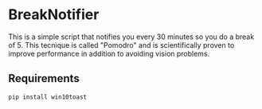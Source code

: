 # BreakNotifier

This is a simple script that notifies you every 30 minutes so you do a break of 5. This tecnique is called "Pomodro" and 
is scientifically proven to improve performance in addition to avoiding vision problems.

## Requirements
```
pip install win10toast
```
